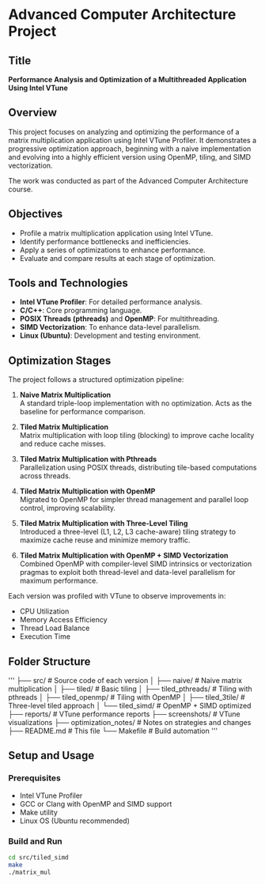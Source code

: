 # Advanced Computer Architecture Project

## Title
**Performance Analysis and Optimization of a Multithreaded Application Using Intel VTune**

## Overview
This project focuses on analyzing and optimizing the performance of a matrix multiplication application using Intel VTune Profiler. It demonstrates a progressive optimization approach, beginning with a naive implementation and evolving into a highly efficient version using OpenMP, tiling, and SIMD vectorization.

The work was conducted as part of the Advanced Computer Architecture course.

## Objectives
- Profile a matrix multiplication application using Intel VTune.
- Identify performance bottlenecks and inefficiencies.
- Apply a series of optimizations to enhance performance.
- Evaluate and compare results at each stage of optimization.

## Tools and Technologies
- **Intel VTune Profiler**: For detailed performance analysis.
- **C/C++**: Core programming language.
- **POSIX Threads (pthreads)** and **OpenMP**: For multithreading.
- **SIMD Vectorization**: To enhance data-level parallelism.
- **Linux (Ubuntu)**: Development and testing environment.

## Optimization Stages

The project follows a structured optimization pipeline:

1. **Naive Matrix Multiplication**  
   A standard triple-loop implementation with no optimization. Acts as the baseline for performance comparison.

2. **Tiled Matrix Multiplication**  
   Matrix multiplication with loop tiling (blocking) to improve cache locality and reduce cache misses.

3. **Tiled Matrix Multiplication with Pthreads**  
   Parallelization using POSIX threads, distributing tile-based computations across threads.

4. **Tiled Matrix Multiplication with OpenMP**  
   Migrated to OpenMP for simpler thread management and parallel loop control, improving scalability.

5. **Tiled Matrix Multiplication with Three-Level Tiling**  
   Introduced a three-level (L1, L2, L3 cache-aware) tiling strategy to maximize cache reuse and minimize memory traffic.

6. **Tiled Matrix Multiplication with OpenMP + SIMD Vectorization**  
   Combined OpenMP with compiler-level SIMD intrinsics or vectorization pragmas to exploit both thread-level and data-level parallelism for maximum performance.

Each version was profiled with VTune to observe improvements in:
- CPU Utilization
- Memory Access Efficiency
- Thread Load Balance
- Execution Time

## Folder Structure
'''
├── src/ # Source code of each version
│ ├── naive/ # Naive matrix multiplication
│ ├── tiled/ # Basic tiling
│ ├── tiled_pthreads/ # Tiling with pthreads
│ ├── tiled_openmp/ # Tiling with OpenMP
│ ├── tiled_3tile/ # Three-level tiled approach
│ └── tiled_simd/ # OpenMP + SIMD optimized
├── reports/ # VTune performance reports
├── screenshots/ # VTune visualizations
├── optimization_notes/ # Notes on strategies and changes
├── README.md # This file
└── Makefile # Build automation
'''

## Setup and Usage

### Prerequisites
- Intel VTune Profiler
- GCC or Clang with OpenMP and SIMD support
- Make utility
- Linux OS (Ubuntu recommended)

### Build and Run
```bash
cd src/tiled_simd
make
./matrix_mul

